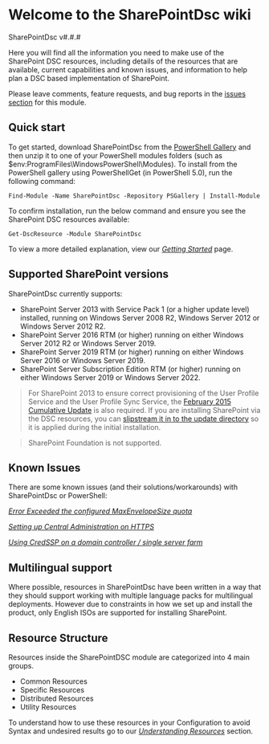 # Welcome to the SharePointDsc wiki

SharePointDsc v#.#.#

Here you will find all the information you need to make use of the SharePoint DSC resources, including details of the resources that are available, current capabilities and known issues, and information to help plan a DSC based implementation of SharePoint.

Please leave comments, feature requests, and bug reports in the [issues section](https://github.com/dsccommunity/SharePointDsc/issues) for this module.

## Quick start

To get started, download SharePointDsc from the [PowerShell Gallery](http://www.powershellgallery.com/packages/SharePointDsc/) and then unzip it to one of your PowerShell modules folders (such as $env:ProgramFiles\WindowsPowerShell\Modules).
To install from the PowerShell gallery using PowerShellGet (in PowerShell 5.0), run the following command:

    Find-Module -Name SharePointDsc -Repository PSGallery | Install-Module

To confirm installation, run the below command and ensure you see the SharePoint DSC resources available:

    Get-DscResource -Module SharePointDsc

To view a more detailed explanation, view our _[Getting Started](Getting-Started)_ page.


## Supported SharePoint versions

SharePointDsc currently supports:

- SharePoint Server 2013 with Service Pack 1 (or a higher update level) installed, running on Windows Server 2008 R2, Windows Server 2012 or Windows Server 2012 R2.
- SharePoint Server 2016 RTM (or higher) running on either Windows Server 2012 R2 or Windows Server 2019.
- SharePoint Server 2019 RTM (or higher) running on either Windows Server 2016 or Windows Server 2019.
- SharePoint Server Subscription Edition RTM (or higher) running on either Windows Server 2019 or Windows Server 2022.

 > For SharePoint 2013 to ensure correct provisioning of the User Profile Service and the User Profile Sync Service, the [February 2015 Cumulative Update](https://support.microsoft.com/en-us/kb/2920804) is also required. If you are installing SharePoint via the DSC resources, you can [slipstream it in to the update directory](http://www.toddklindt.com/blog/Lists/Posts/Post.aspx?ID=403) so it is applied during the initial installation.

> SharePoint Foundation is not supported.

## Known Issues
There are some known issues (and their solutions/workarounds) with SharePointDsc or PowerShell:

_[Error Exceeded the configured MaxEnvelopeSize quota](Error-Exceeded-the-configured-MaxEnvelopeSize-quota)_

_[Setting up Central Administration on HTTPS](Setting-up-Central-Administration-on-HTTPS)_

_[Using CredSSP on a domain controller / single server farm](Using-CredSSP-on-a-Domain-Controller)_

## Multilingual support

Where possible, resources in SharePointDsc have been written in a way that they should support working with multiple language packs for multilingual deployments. However due to constraints in how we set up and install the product, only English ISOs are supported for installing SharePoint.

## Resource Structure

Resources inside the SharePointDSC module are categorized into 4 main groups.

- Common Resources
- Specific Resources
- Distributed Resources
- Utility Resources

To understand how to use these resources in your Configuration to avoid Syntax and undesired results go to our _[Understanding Resources](Understanding-Resources)_ section.
